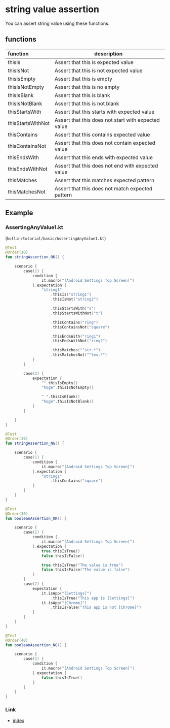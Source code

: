 # string value assertion

You can assert string value using these functions.

## functions

| function          | description                                         |
|:------------------|-----------------------------------------------------|
| thisIs            | Assert that this is expected value                  |
| thisIsNot         | Assert that this is not expected value              |
| thisIsEmpty       | Assert that this is empty                           |
| thisIsNotEmpty    | Assert that this is no empty                        |
| thisIsBlank       | Assert that this is blank                           |
| thisIsNotBlank    | Assert that this is not blank                       |
| thisStartsWith    | Assert that this starts with expected value         |
| thisStartsWithNot | Assert that this does not start with expected value |
| thisContains      | Assert that this contains expected value            |
| thisContainsNot   | Assert that this does not contain expected value    |
| thisEndsWith      | Assert that this ends with expected value           |
| thisEndsWithNot   | Assert that this does not end with expected value   |
| thisMatches       | Assert that this matches expected pattern           |
| thisMatchesNot    | Assert that this does not match expected pattern    |

## Example

### AssertingAnyValue1.kt

(`kotlin/tutorial/basic/AssertingAnyValue1.kt`)

```kotlin
@Test
@Order(10)
fun stringAssertion_OK() {

    scenario {
        case(1) {
            condition {
                it.macro("[Android Settings Top Screen]")
            }.expectation {
                "string1"
                    .thisIs("string1")
                    .thisIsNot("string2")

                    .thisStartsWith("s")
                    .thisStartsWithNot("t")

                    .thisContains("ring")
                    .thisContainsNot("square")

                    .thisEndsWith("ring1")
                    .thisEndsWithNot("ring2")

                    .thisMatches("^str.*")
                    .thisMatchesNot("^tex.*")
            }
        }

        case(2) {
            expectation {
                "".thisIsEmpty()
                "hoge".thisIsNotEmpty()

                " ".thisIsBlank()
                "hoge".thisIsNotBlank()
            }
        }

    }
}

@Test
@Order(20)
fun stringAssertion_NG() {

    scenario {
        case(1) {
            condition {
                it.macro("[Android Settings Top Screen]")
            }.expectation {
                "string1"
                    .thisContains("square")
            }
        }
    }
}

@Test
@Order(30)
fun booleanAssertion_OK() {

    scenario {
        case(1) {
            condition {
                it.macro("[Android Settings Top Screen]")
            }.expectation {
                true.thisIsTrue()
                false.thisIsFalse()

                true.thisIsTrue("The value is true")
                false.thisIsFalse("The value is false")
            }
        }
        case(2) {
            expectation {
                it.isApp("[Settings]")
                    .thisIsTrue("This app is [Settings]")
                it.isApp("[Chrome]")
                    .thisIsFalse("This app is not [Chrome]")
            }
        }
    }
}

@Test
@Order(40)
fun booleanAssertion_NG() {

    scenario {
        case(1) {
            condition {
                it.macro("[Android Settings Top Screen]")
            }.expectation {
                false.thisIsTrue()
            }
        }
    }
}
```

### Link

- [index](../../../index.md)

